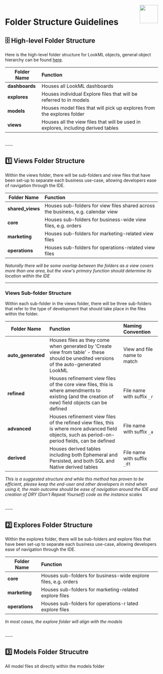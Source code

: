 <img src="https://media-exp1.licdn.com/dms/image/C560BAQHsdnMWxUD2Zw/company-logo_200_200/0/1582812815516?e=1630540800&v=beta&t=Odhs_hyKB-uea7qbTFruYHIjxWIiP9KD1zCTwbKzBUU" height="60px" align="right"/>

# Folder Structure Guidelines
## 🗄️ High-level Folder Structure
Here is the high-level folder structure for LookML objects, general object hierarchy can be found [here](https://docs.looker.com/data-modeling/learning-lookml/lookml-terms-and-concepts).

| Folder Name       | Function                                                                          |
| -------------     |:-------------                                                                     |
| **dashboards**    | Houses all LookML dashboards                                                      |
| **explores**      | Houses individual Explore files that will be referred to in models                |
| **models**        | Houses model files that will pick up explores from the explores folder            |
| **views**         | Houses all the view files that will be used in explores, including derived tables |

<br/>
----

## 1️⃣ Views Folder Structure
Within the views folder, there will be sub-folders and view files that have been set-up to separate each business use-case, allowing developers ease of navigation through the IDE.

| Folder Name               | Function                                                                                      |
| -------------             |:--------------                                                                                |
| **shared_views**          | Houses sub-folders for view files shared across the business, e.g. calendar view              |
| **core**                  | Houses sub-folders for business-wide view files, e.g. orders                                  |
| **marketing**             | Houses sub-folders for marketing-related view files                                           |
| **operations**            | Houses sub-folders for operations-related view files                                          |

*Naturally there will be some overlap between the folders as a view covers more than one area, but the view's primary function should determine its location within the IDE*

----

### Views Sub-folder Structure
Within each sub-folder in the views folder, there will be three sub-folders that refer to the type of development that should take place in the files within the folder.

| Folder Name           | Function                                                                                                                                                  |Naming Convention                 |
| -------------         |:-------------                                                                                                                                             |:-------------                    |
| **auto_generated**    | Houses files as they come when generated by 'Create view from table' - these should be unedited versions of the auto-generated LookML                     |View and file name to match       |
| **refined**           | Houses refinement view files of the core view files, this is where amendments to existing (and the creation of new) field objects can be defined          |File name with suffix `_r`        |
| **advanced**          | Houses refinement view files of the refined view files, this is where more advanced field objects, such as period-on-period fields, can be defined        |File name with suffix `_a`        |
| **derived**           | Houses derived tables including both Ephemeral and Persisted, and both SQL and Native derived tables                                                      |File name with suffix `_dt`       |

*This is a suggested structure and while this method has proven to be efficient, please keep the end-user and other developers in mind when using it, the main outcome should be ease of navigation around the IDE and creation of DRY (Don't Repeat Yourself) code as the instance scales*

<br/>
----

## 2️⃣ Explores Folder Structure
Within the explores folder, there will be sub-folders and explore files that have been set-up to separate each business use-case, allowing developers ease of navigation through the IDE.

| Folder Name               | Function                                                                                         |
| -------------             |:--------------                                                                                   |
| **core**                  | Houses sub-folders for business-wide explore files, e.g. orders                                  |
| **marketing**             | Houses sub-folders for marketing-related explore files                                           |
| **operations**            | Houses sub-folders for operations-r lated explore files                                          |

*In most cases, the explore folder will align with the models*

<br/>
----

## 3️⃣ Models Folder Strucutre
All model files sit directly within the models folder
